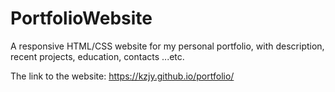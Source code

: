 # PortfolioWebsite


A responsive HTML/CSS website for my personal portfolio, with description, recent projects, education, contacts ...etc. 

The link to the website: https://kzjy.github.io/portfolio/
